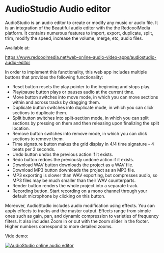# AudioStudio Audio editor

AudioStudio is an audio editor to create or modify any music or audio file. It is an integration of the Beautiful audio editor with the the RedcoolMedia platform. It contains numerous features to import, export, duplicate, split, trim, modify the speed, increase the volume, merge, etc, audio files.

Available at:

https://www.redcoolmedia.net/web-online-audio-video-apps/audiostudio-audio-editor

In order to implement this functionality, this web app includes multiple buttons that provides the following functionality:

- Reset button resets the play pointer to the beginning and stops play.
- Play/pause button plays or pauses audio at the current time.
- Move button switches into move mode, in which you can move sections within and across tracks by dragging them. 
- Duplicate button switches into duplicate mode, in which you can click sections to duplicate them.
- Split button switches into split-section mode, in which you can split sections by pressing on them and then releasing upon finalizing the split location.
- Remove button switches into remove mode, in which you can click sections to remove them.
- Time signature button makes the grid display in 4/4 time signature - 4 beats per 2 seconds.
- Undo button undos the previous action if it exists.
- Redo button redoes the previously undone action if it exists.
- Download WAV button downloads the project as a WAV file.
- Download MP3 button downloads the project as an MP3 file.
- MP3 exporting is slower than WAV exporting, but compresses audio, so MP3 files may be much smaller than their WAV counterparts.
- Render button renders the whole project into a separate track.
- Recording button. Start recording on a mono channel through your default microphone by clicking on this button.

Moreover, AudioStudio includes audio modification using effects. You can apply effects to tracks and the master output. Effects range from simple ones such as gain, pan, and dynamic compression to varieties of frequency filters. It also includes Zoom in or out with the zoom slider in the footer. Higher numbers correspond to more detailed zooms.

Vide demo:

[![AudioStudio online audio editor](http://img.youtube.com/vi/LaCOSPJYVyg/0.jpg)](http://www.youtube.com/watch?v=LaCOSPJYVyg "AudioStudio online audio editor")

